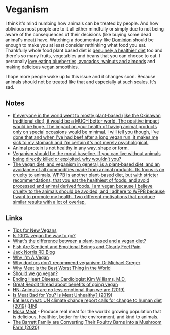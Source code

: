 # Veganism

I think it's mind numbing how animals can be treated by people. And how oblivious most people are to it all either mindfully or simply due to not being aware of the consequences of their decisions (like buying some dead animal's meat) have. Watching a documentary like [Dominion](https://www.youtube.com/watch?v=ny6aqdFy9SI) should be enough to make you at least consider rethinking what food you eat. Thankfully whole food plant based diet is [genuinely a healthier diet](../health/nutrition/nutrition.md) too and there's so many fruits, vegetables and beans that you can choose to eat. I personally [love eating blueberries, avocados, walnuts and almonds](../health/nutrition/foods.md) and making [delicious vegan smoothies](../health/nutrition/recipes.md).

I hope more people wake up to this issue and it changes soon. Because animals should not be treated like that and especially at such scales. It's sad.

## Notes

- [If everyone in the world went to mostly plant-based (like the Okinawan traditional diet), it would be a MUCH better world. The positive impact would be huge. The impact on your health of having animal products only on special occasions would be minimal. I will tell you though, I've done that and when I've had beef after a long vegan run, it makes me sick to my stomach and I'm certain it's not merely psychological.](https://www.reddit.com/r/PlantBasedDiet/comments/8x3tfm/is_100_vegan_the_way_to_go/)
- [Animal protein is not healthy in any way, shape or form.](https://nutritionfacts.org/topics/animal-protein/)
- [Veganism should be the moral baseline. If you can live without animals being directly killed or exploited, why wouldn’t you?](https://www.reddit.com/r/PlantBasedDiet/comments/8x3tfm/is_100_vegan_the_way_to_go/)
- [The vegan diet, and veganism in general, is a plant-based diet, and an avoidance of all commodities made from animal products. Its focus is on cruelty to animals. WFPB is another plant-based diet, but with stricter recommendations, that you eat the healthiest of foods, and avoid processed and animal derived foods. I am vegan because I believe cruelty to the animals should be avoided, and I adhere to WFPB because I want to promote my health. Two different motivations that produce similar results with a lot of overlap.](https://www.reddit.com/r/PlantBasedDiet/comments/82lw2d/whats_the_difference_between_a_plantbased_and_a/)

## Links

- [Tips for New Vegans](https://veganhealth.org/tips-for-new-vegans/)
- [Is 100% vegan the way to go?](https://www.reddit.com/r/PlantBasedDiet/comments/8x3tfm/is_100_vegan_the_way_to_go/)
- [What's the difference between a plant-based and a vegan diet?](https://www.reddit.com/r/PlantBasedDiet/comments/82lw2d/whats_the_difference_between_a_plantbased_and_a/)
- [Fish Are Sentient and Emotional Beings and Clearly Feel Pain](https://www.psychologytoday.com/us/blog/animal-emotions/201406/fish-are-sentient-and-emotional-beings-and-clearly-feel-pain)
- [Jack Norris RD Blog](http://jacknorrisrd.com/)
- [Why I'm A Vegan](https://www.youtube.com/watch?v=6DgUb9w8mOY)
- [Why doctors don't recommend veganism: Dr Michael Greger](https://www.youtube.com/watch?v=ajhX5jWmlL0)
- [Why Meat is the Best Worst Thing in the World](https://www.youtube.com/watch?v=NxvQPzrg2Wg)
- [Should we go vegan?](https://en.wikiversity.org/wiki/Should_we_go_vegan%3F)
- [Ending Heart Disease: Cardiologist Kim Williams, M.D.](https://www.youtube.com/watch?v=X4TMsRKOe8Q)
- [Great Reddit thread about benefits of going vegan](https://www.reddit.com/r/PlantBasedDiet/comments/9xwyls/posted_this_in_rvegan_and_they_sent_me_here/)
- [HN: Animals are no less emotional than we are (2019)](https://news.ycombinator.com/item?id=19342135)
- [Is Meat Bad for You? Is Meat Unhealthy? (2019)](https://www.youtube.com/watch?v=ouAccsTzlGU)
- [Eat less meat: UN climate change report calls for change to human diet (2019)](https://www.nature.com/articles/d41586-019-02409-7) ([HN](https://news.ycombinator.com/item?id=20652145))
- [Mosa Meat](https://www.mosameat.com/) - Produce real meat for the world’s growing population that is delicious, healthier, better for the environment, and kind to animals.
- [The Barrett Family are Converting Their Poultry Barns into a Mushroom Farm (2020)](https://www.youtube.com/watch?v=OW6AgWPWRP4)
